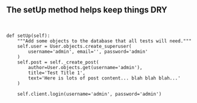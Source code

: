 ## The setUp method helps keep things DRY

<br>

    def setUp(self):
        """Add some objects to the database that all tests will need."""
        self.user = User.objects.create_superuser(
            username='admin', email='', password='admin'
        )
        self.post = self._create_post(
            author=User.objects.get(username='admin'),
            title='Test Title 1',
            text='Here is lots of post content... blah blah blah...'
        )

        self.client.login(username='admin', password='admin')
